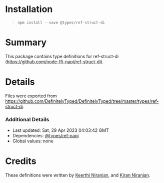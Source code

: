# Installation
> `npm install --save @types/ref-struct-di`

# Summary
This package contains type definitions for ref-struct-di (https://github.com/node-ffi-napi/ref-struct-di).

# Details
Files were exported from https://github.com/DefinitelyTyped/DefinitelyTyped/tree/master/types/ref-struct-di.

### Additional Details
 * Last updated: Sat, 29 Apr 2023 04:03:42 GMT
 * Dependencies: [@types/ref-napi](https://npmjs.com/package/@types/ref-napi)
 * Global values: none

# Credits
These definitions were written by [Keerthi Niranjan](https://github.com/keerthi16), and [Kiran Niranjan](https://github.com/KiranNiranjan).

